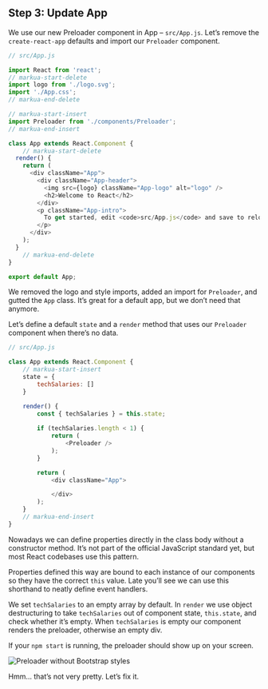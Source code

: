 
## Step 3: Update App

We use our new Preloader component in App – `src/App.js`. Let’s remove
the `create-react-app` defaults and import our `Preloader` component.

``` javascript
// src/App.js

import React from 'react';
// markua-start-delete
import logo from './logo.svg';
import './App.css';
// markua-end-delete

// markua-start-insert
import Preloader from './components/Preloader';
// markua-end-insert

class App extends React.Component {
    // markua-start-delete
  render() {
    return (
      <div className="App">
        <div className="App-header">
          <img src={logo} className="App-logo" alt="logo" />
          <h2>Welcome to React</h2>
        </div>
        <p className="App-intro">
          To get started, edit <code>src/App.js</code> and save to reload.
        </p>
      </div>
    );
  }
    // markua-end-delete
}

export default App;
```

We removed the logo and style imports, added an import for `Preloader`,
and gutted the `App` class. It’s great for a default app, but we don’t
need that anymore.

Let’s define a default `state` and a `render` method that uses our
`Preloader` component when there’s no data.

``` javascript
// src/App.js

class App extends React.Component {
    // markua-start-insert
    state = {
        techSalaries: []
    }

    render() {
        const { techSalaries } = this.state;
        
        if (techSalaries.length < 1) {
            return (
                <Preloader />
            );
        }

        return (
            <div className="App">

            </div>
        );
    }
    // markua-end-insert
}
```

Nowadays we can define properties directly in the class body without a
constructor method. It’s not part of the official JavaScript standard
yet, but most React codebases use this pattern.

Properties defined this way are bound to each instance of our components
so they have the correct `this` value. Late you’ll see we can use this
shorthand to neatly define event handlers.

We set `techSalaries` to an empty array by default. In `render` we use
object destructuring to take `techSalaries` out of component state,
`this.state`, and check whether it’s empty. When `techSalaries` is empty
our component renders the preloader, otherwise an empty div.

If your `npm start` is running, the preloader should show up on your
screen.

![Preloader without Bootstrap
styles](https://raw.githubusercontent.com/Swizec/react-d3js-es6-ebook/2018-version/manuscript/resources/images/es6v2/preloader-without-styles-screenshot.png)

Hmm… that’s not very pretty. Let’s fix it.
